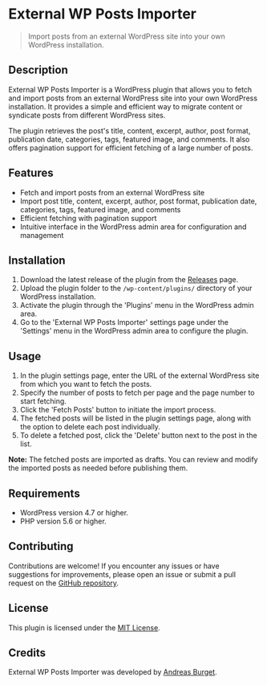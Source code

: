 # External WP Posts Importer

> Import posts from an external WordPress site into your own WordPress installation.

## Description

External WP Posts Importer is a WordPress plugin that allows you to fetch and import posts from an external WordPress site into your own WordPress installation. It provides a simple and efficient way to migrate content or syndicate posts from different WordPress sites.

The plugin retrieves the post's title, content, excerpt, author, post format, publication date, categories, tags, featured image, and comments. It also offers pagination support for efficient fetching of a large number of posts.

## Features

- Fetch and import posts from an external WordPress site
- Import post title, content, excerpt, author, post format, publication date, categories, tags, featured image, and comments
- Efficient fetching with pagination support
- Intuitive interface in the WordPress admin area for configuration and management

## Installation

1. Download the latest release of the plugin from the [Releases](https://github.com/artsunique/external-wp-posts-importer/releases) page.
2. Upload the plugin folder to the `/wp-content/plugins/` directory of your WordPress installation.
3. Activate the plugin through the 'Plugins' menu in the WordPress admin area.
4. Go to the 'External WP Posts Importer' settings page under the 'Settings' menu in the WordPress admin area to configure the plugin.

## Usage

1. In the plugin settings page, enter the URL of the external WordPress site from which you want to fetch the posts.
2. Specify the number of posts to fetch per page and the page number to start fetching.
3. Click the 'Fetch Posts' button to initiate the import process.
4. The fetched posts will be listed in the plugin settings page, along with the option to delete each post individually.
5. To delete a fetched post, click the 'Delete' button next to the post in the list.

**Note:** The fetched posts are imported as drafts. You can review and modify the imported posts as needed before publishing them.

## Requirements

- WordPress version 4.7 or higher.
- PHP version 5.6 or higher.

## Contributing

Contributions are welcome! If you encounter any issues or have suggestions for improvements, please open an issue or submit a pull request on the [GitHub repository](https://github.com/your-username/external-wp-posts-importer).

## License

This plugin is licensed under the [MIT License](https://opensource.org/licenses/MIT).

## Credits

External WP Posts Importer was developed by [Andreas Burget](http://artsunique.de).

